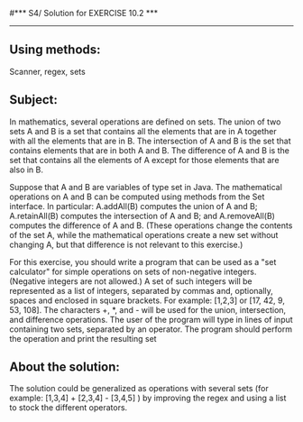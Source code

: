 #*** S4/ Solution for EXERCISE 10.2 ***
 ***********************  
 
 ## **Using methods:**  

Scanner, regex, sets

## **Subject:**   
 
In mathematics, several operations are defined on sets. The union of two sets A and B is a set that contains all the elements that are in A together with all the elements that are in B. The intersection of A and B is the set that contains elements that are in both A and B. The difference of A and B is the set that contains all the elements of A except for those elements that are also in B.
 
Suppose that A and B are variables of type set in Java. The mathematical operations on A and B can be computed using methods from the Set interface. In particular: A.addAll(B) computes the union of A and B; A.retainAll(B) computes the intersection of A and B; and A.removeAll(B) computes the difference of A and B. (These operations change the contents of the set A, while the mathematical operations create a new set without changing A, but that difference is not relevant to this exercise.)
 
For this exercise, you should write a program that can be used as a "set calculator" for simple operations on sets of non-negative integers. (Negative integers are not allowed.) A set of such integers will be represented as a list of integers, separated by commas and, optionally, spaces and enclosed in square brackets. For example: [1,2,3] or [17, 42, 9, 53, 108]. The characters +, *, and - will be used for the union, intersection, and difference operations. The user of the program will type in lines of input containing two sets, separated by an operator. The program should perform the operation and print the resulting set  

## **About the solution:**  

The solution could be generalized as operations with several sets (for example: [1,3,4] + [2,3,4] - [3,4,5] ) by improving the regex and using a list to stock the different operators. 
